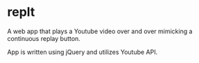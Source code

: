 # repIt
A web app that plays a Youtube video over and over mimicking a continuous replay button.

App is written using jQuery and utilizes Youtube API.
